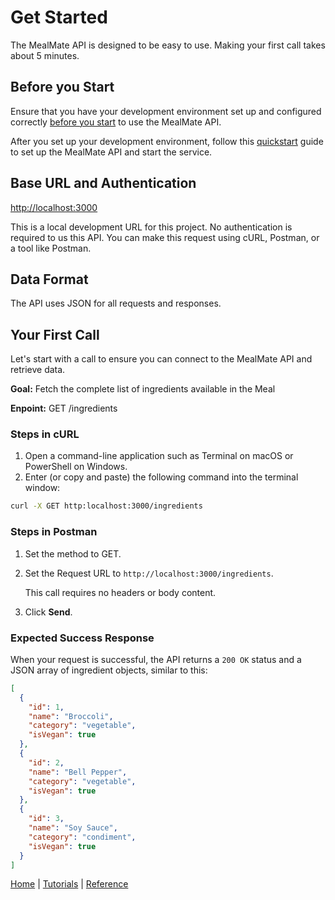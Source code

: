 # Get Started

The MealMate API is designed to be easy to use. Making your first call takes about 5 minutes.

## Before you Start

Ensure that you have your development environment set up and configured correctly [before you start][def] to use the MealMate API.

After you set up your development environment, follow this [quickstart](mmquickstart.md) guide to set up the MealMate API and start the service.

## Base URL and Authentication

<http://localhost:3000>

This is a local development URL for this project.
No authentication is required to us this API. You can make this request using cURL, Postman, or a tool like Postman.

## Data Format

The API uses JSON for all requests and responses.

## Your First Call

Let's start with a call to ensure you can connect to the MealMate API and retrieve data.

**Goal:** Fetch the complete list of ingredients available in the Meal

**Enpoint:** GET /ingredients

### Steps in cURL

1. Open a command-line application such as Terminal on macOS or PowerShell on Windows.
2. Enter (or copy and paste) the following command into the terminal window:

```Bash
curl -X GET http:localhost:3000/ingredients
```

### Steps in Postman

1. Set the method to GET.
2. Set the Request URL to `http://localhost:3000/ingredients`.

    This call requires no headers or body content.
3. Click **Send**.

### Expected Success Response

When your request is successful, the API returns a `200 OK` status and a JSON array of ingredient objects, similar to this:

```JSON
[
  { 
    "id": 1, 
    "name": "Broccoli", 
    "category": "vegetable", 
    "isVegan": true 
  },
  { 
    "id": 2, 
    "name": "Bell Pepper", 
    "category": "vegetable", 
    "isVegan": true 
  },
  { 
    "id": 3, 
    "name": "Soy Sauce", 
    "category": "condiment", 
    "isVegan": true 
  }
]
```

[Home](./index.md) | [Tutorials](./mmtutorial.md) | [Reference](./mmref.md)

[def]: mmbefore-you-start.md